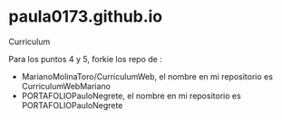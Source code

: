 # paula0173.github.io
Curriculum

Para los puntos 4 y 5, forkie los repo de :

- MarianoMolinaToro/CurriculumWeb, el nombre en mi repositorio es CurriculumWebMariano
- PORTAFOLIOPauloNegrete, el nombre en mi repositorio es PORTAFOLIOPauloNegrete

